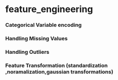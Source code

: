 # feature_engineering

### Categorical Variable encoding
### Handling Missing Values
### Handling Outliers
### Feature Transformation (standardization ,noramalization,gaussian transformations)
